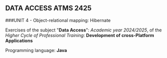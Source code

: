 ## DATA ACCESS ATMS 2425

###UNIT 4 - Object-relational mapping: Hibernate

Exercises of the subject "**Data Access**": *Academic year 2024/2025*, of the *Higher Cycle of Professional Training*: **Development of cross-Platform Applications**

Programming language: **Java**
